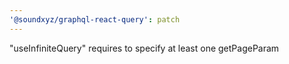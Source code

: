 ```yaml
---
'@soundxyz/graphql-react-query': patch
---
```


"useInfiniteQuery" requires to specify at least one getPageParam
